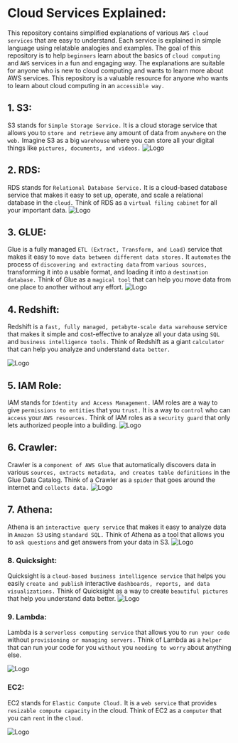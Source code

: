 # Cloud Services Explained:
This repository contains simplified explanations of various `AWS cloud services` that are easy to understand. Each service is explained in simple language using relatable analogies and examples. The goal of this repository is to help `beginners` learn about the basics of `cloud computing` and ``AWS`` services in a fun and engaging way. The explanations are suitable for anyone who is new to cloud computing and wants to learn more about AWS services. This repository is a valuable resource for anyone who wants to learn about cloud computing in an ``accessible way.``

## 1. S3:
S3 stands for ``Simple Storage Service.`` It is a cloud storage service that allows you to ``store and retrieve`` any amount of data from ``anywhere`` on the ``web.`` Imagine S3 as a big ``warehouse`` where you can store all your digital things like ``pictures, documents, and videos.``
![Logo](https://miro.medium.com/v2/resize:fit:640/1*B9CIOrxdROHvtdmouQA1_A.png)



## 2. RDS: 
RDS stands for ``Relational Database Service.`` It is a cloud-based database service that makes it easy to set up, operate, and scale a relational database in the ``cloud.`` Think of RDS as a ``virtual filing cabinet`` for all your important data.
![Logo](https://th.bing.com/th/id/OIP.KqNnfYtaVshGXbuGUCTOQwAAAA?pid=ImgDet&rs=1)


## 3. GLUE:
 Glue is a fully managed ``ETL (Extract, Transform, and Load)`` service that makes it easy to ``move data between different data stores.`` It ``automates`` the process of ``discovering and extracting data`` from ``various sources,`` transforming it into a usable format, and loading it into a ``destination database.`` Think of Glue as a ``magical tool`` that can help you move data from one place to another without any effort.
![Logo](https://res.cloudinary.com/hevo/image/upload/f_auto,q_auto/v1627379594/hevo-learn/aws-glue-logo.png)


## 4. Redshift:
Redshift is a ``fast, fully managed, petabyte-scale data warehouse`` service that makes it simple and cost-effective to analyze all your data using ``SQL`` and ``business intelligence tools.`` Think of Redshift as a giant ``calculator`` that can help you analyze and understand ``data better.``

![Logo](https://th.bing.com/th/id/OIP.vD8gPIS5zr102QBmI7tj7QHaEK?pid=ImgDet&rs=1)


## 5. IAM Role:
IAM stands for ``Identity and Access Management.`` IAM roles are a way to give ``permissions to entities`` that you ``trust.`` It is a way to ``control`` who can ``access`` your ``AWS resources.`` Think of IAM roles as a ``security guard`` that only lets authorized people into a building.
![Logo](https://th.bing.com/th/id/OIP.Jid1w6V_V4aarso9BfSQTAHaEK?pid=ImgDet&rs=1)


## 6. Crawler:
Crawler is a ``component of AWS Glue`` that automatically discovers data in various ``sources, extracts metadata, and creates table definitions`` in the Glue Data Catalog. Think of a Crawler as a ``spider`` that goes around the internet and ``collects data.``
![Logo](https://th.bing.com/th/id/OIP.NOTdGmxJZVTYmzLpV8QRoAHaCq?pid=ImgDet&rs=1)


## 7. Athena:
Athena is an ``interactive query service`` that makes it easy to analyze data in ``Amazon S3`` using ``standard SQL.`` Think of Athena as a tool that allows you to ``ask questions`` and get answers from your data in S3.
![Logo](https://www.cloudesign.com/wp-content/themes/nex/assets/images/technologies/athena.png)


### 8. Quicksight: 
Quicksight is a ``cloud-based business intelligence service`` that helps you easily ``create and publish`` interactive ``dashboards, reports, and data visualizations.`` Think of Quicksight as a way to create ``beautiful pictures`` that help you understand data better.
![Logo](https://d2908q01vomqb2.cloudfront.net/22d200f8670dbdb3e253a90eee5098477c95c23d/2017/11/15/quicksightdiagram1.png)


### 9. Lambda:
Lambda is a ``serverless computing service`` that allows you to ``run your code`` without ``provisioning or managing servers.`` Think of Lambda as a ``helper`` that can run your code for you ``without`` you ``needing to worry`` about anything else.

![Logo](https://th.bing.com/th/id/OIP.djBovuUveshzYa9_TqPJzgHaE2?w=263&h=180&c=7&r=0&o=5&pid=1.7)


### EC2:
EC2 stands for ``Elastic Compute Cloud.`` It is a ``web service`` that provides ``resizable compute capacity`` in the cloud. Think of EC2 as a ``computer`` that you can ``rent`` in the ``cloud.``

![Logo](https://th.bing.com/th/id/OIP.dfEIFZvuNC7ljFy2QNurLAAAAA?pid=ImgDet&rs=1)

